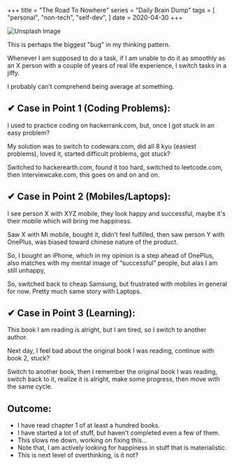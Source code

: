 +++
title = "The Road To Nowhere"
series = "Daily Brain Dump"
tags = [
    "personal",
    "non-tech",
    "self-dev",
]
date = 2020-04-30
+++

![Unsplash Image](https://source.unsplash.com/600x400/?smile,male "Unsplash Image")

This is perhaps the biggest "bug" in my thinking pattern.

Whenever I am supposed to do a task, if I am unable to do it as smoothly as an X person with a couple of years of real life experience, I switch tasks in a jiffy. 

I probably can’t comprehend being average at something. 


## ✔ Case in Point 1 (Coding Problems):

I used to practice coding on hackerrank.com, but, once I got stuck in an easy problem? 

My solution was to switch to codewars.com, did all 8 kyu (easiest problems), loved it, started difficult problems, got stuck? 

Switched to hackerearth.com, found it too hard, switched to leetcode.com, then interviewcake.com, this goes on and on and on.

## ✔ Case in Point 2 (Mobiles/Laptops):

I see person X with XYZ mobile, they look happy and successful, maybe it's their mobile which will bring me happiness. 

Saw X with Mi mobile, bought it, didn’t feel fulfilled, then saw person Y with OnePlus, was biased toward chinese nature of the product. 

So, I bought an iPhone, which in my opinion is a step ahead of OnePlus, also matches with my mental image of “successful” people, but alas I am still unhappy, 

So, switched back to cheap Samsung, but frustrated with mobiles in general for now. Pretty much same story with Laptops.

## ✔ Case in Point 3 (Learning):

This book I am reading is alright, but I am tired, so I switch to another author. 

Next day, I feel bad about the original book I was reading, continue with book 2, stuck? 

Switch to another book, then I remember the original book I was reading, switch back to it, realize it is alright, make some progress, then move with the same cycle.

## Outcome: 
- I have read chapter 1 of at least a hundred books. 
- I have started a lot of stuff, but haven’t completed even a few of them.
- This slows me down, working on fixing this...
- Note that, I am actively looking for happiness in stuff that is materialistic.
- This is next level of overthinking, is it not?